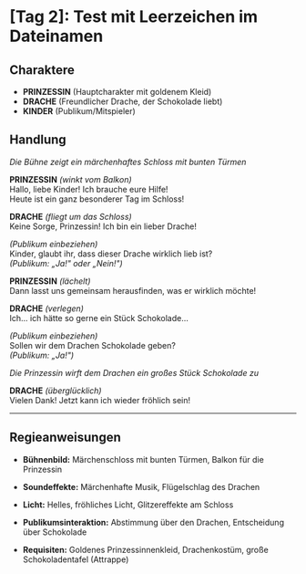 # [Tag 2]: Test mit Leerzeichen im Dateinamen

## Charaktere

- **PRINZESSIN** (Hauptcharakter mit goldenem Kleid)
- **DRACHE** (Freundlicher Drache, der Schokolade liebt)
- **KINDER** (Publikum/Mitspieler)

## Handlung

*Die Bühne zeigt ein märchenhaftes Schloss mit bunten Türmen*

**PRINZESSIN** *(winkt vom Balkon)*  
Hallo, liebe Kinder! Ich brauche eure Hilfe!  
Heute ist ein ganz besonderer Tag im Schloss!

**DRACHE** *(fliegt um das Schloss)*  
Keine Sorge, Prinzessin! Ich bin ein lieber Drache!  

*(Publikum einbeziehen)*  
Kinder, glaubt ihr, dass dieser Drache wirklich lieb ist?  
*(Publikum: „Ja!" oder „Nein!")*

**PRINZESSIN** *(lächelt)*  
Dann lasst uns gemeinsam herausfinden, was er wirklich möchte!  

**DRACHE** *(verlegen)*  
Ich... ich hätte so gerne ein Stück Schokolade...  

*(Publikum einbeziehen)*  
Sollen wir dem Drachen Schokolade geben?  
*(Publikum: „Ja!")*

*Die Prinzessin wirft dem Drachen ein großes Stück Schokolade zu*

**DRACHE** *(überglücklich)*  
Vielen Dank! Jetzt kann ich wieder fröhlich sein!  

---

## Regieanweisungen

- **Bühnenbild:** Märchenschloss mit bunten Türmen, Balkon für die Prinzessin

- **Soundeffekte:** Märchenhafte Musik, Flügelschlag des Drachen

- **Licht:** Helles, fröhliches Licht, Glitzereffekte am Schloss

- **Publikumsinteraktion:** Abstimmung über den Drachen, Entscheidung über Schokolade

- **Requisiten:** Goldenes Prinzessinnenkleid, Drachenkostüm, große Schokoladentafel (Attrappe)
